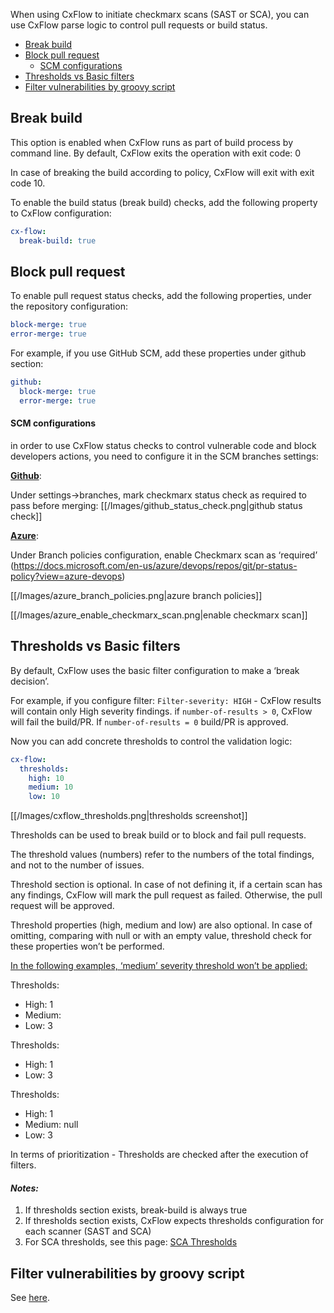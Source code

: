 When using CxFlow to initiate checkmarx scans (SAST or SCA), you can use CxFlow parse logic to control pull requests or build status.

* [Break build](#breakBuild)
* [Block pull request](#blockPullRequest)
  * [SCM configurations](#scmConfigurations)
* [Thresholds vs Basic filters](#thresholds)
* [Filter vulnerabilities by groovy script](#filterByGroovyScript)

## <a name="breakBuild">Break build</a>
This option is enabled when CxFlow runs as part of build process by command line. By default, CxFlow exits the operation with exit code: 0

In case of breaking the build according to policy, CxFlow will exit with exit code 10.

To enable the build status (break build) checks, add the following property to CxFlow configuration:
```yaml
cx-flow:
  break-build: true
```

## <a name="blockPullRequest">Block pull request</a>
To enable pull request status checks, add the following properties, under the repository configuration:
```yaml
block-merge: true
error-merge: true
```

For example, if you use GitHub SCM, add these properties under github section:
```yaml
github:
  block-merge: true
  error-merge: true
```

#### <a name="scmConfigurations">SCM configurations</a>

in order to use CxFlow status checks to control vulnerable code and block developers actions, you need to configure it in the SCM branches settings:

<u>**Github**</u>:

Under settings->branches, mark checkmarx status check as required to pass before merging:
[[/Images/github_status_check.png|github status check]]

<u>**Azure**</u>:

Under Branch policies configuration, enable Checkmarx scan as ‘required’ (https://docs.microsoft.com/en-us/azure/devops/repos/git/pr-status-policy?view=azure-devops)

[[/Images/azure_branch_policies.png|azure branch policies]]

[[/Images/azure_enable_checkmarx_scan.png|enable checkmarx scan]]



## <a name="thresholds">Thresholds vs Basic filters</a>

By default, CxFlow uses the basic filter configuration to make a ‘break decision’. 

For example, if you configure filter:  ```Filter-severity: HIGH``` - CxFlow results will contain only High severity findings. if ```number-of-results > 0```,  CxFlow will fail the build/PR. If  ```number-of-results = 0``` build/PR is approved.

Now you can add concrete thresholds to control the validation logic:
```yaml
cx-flow:
  thresholds:
    high: 10
    medium: 10
    low: 10
```

[[/Images/cxflow_thresholds.png|thresholds screenshot]]

Thresholds can be used to break build or to block and fail pull requests.

The threshold values (numbers) refer to the numbers of the total findings, and not to the number of issues.

Threshold section is optional. In case of not defining it, if a certain scan has any findings, CxFlow will mark the pull request as failed. Otherwise, the pull request will be approved.

Threshold properties (high, medium and low) are also optional. In case of omitting, comparing with null or with an empty value, threshold check for these properties won’t be performed.

<u>In the following examples, ‘medium’ severity threshold won’t be applied:</u>

Thresholds:
* High: 1
* Medium:
* Low: 3

Thresholds:
* High: 1
* Low: 3

Thresholds:
* High: 1
* Medium: null
* Low: 3

In terms of prioritization - Thresholds are checked after the execution of filters.

#### *Notes:*

1. If thresholds section exists, break-build is always true
2. If thresholds section exists, CxFlow expects thresholds configuration for each scanner (SAST and SCA)
3. For SCA thresholds, see this page: [SCA Thresholds](https://github.com/checkmarx-ltd/cx-flow/wiki/Integration-with-CxSCA#thresholds)


## <a name="filterByGroovyScript">Filter vulnerabilities by groovy script</a>

See [here](https://github.com/checkmarx-ltd/cx-flow/wiki/Work-with-external-scripts#use-a-script-to-filter-findings).

